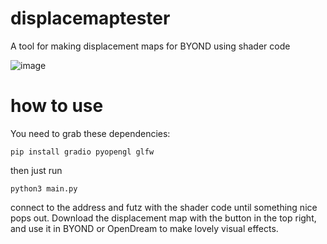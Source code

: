 # displacemaptester
A tool for making displacement maps for BYOND using shader code

![image](https://github.com/amylizzle/displacemaptester/assets/3855802/e5998928-e52b-42a5-a5ea-8043e78be3e8)

# how to use
You need to grab these dependencies:
```
pip install gradio pyopengl glfw
```

then just run 
```
python3 main.py
```
connect to the address and futz with the shader code until something nice pops out.
Download the displacement map with the button in the top right, and use it in BYOND or OpenDream to make lovely visual effects.
